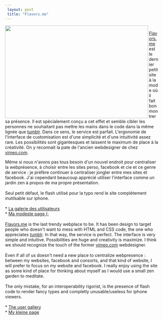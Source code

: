 ```yaml
---
 layout: post
 title: "Flavors.me"
---
```


<p><a href="http://cendres.net/images/2009/12/Flavors.me.jpg" class="image-link"><img class="linked-to-original" src="http://cendres.net/images/2009/12/Flavors-thumb.me32.jpg" height="304" align="left" width="470" /></a><br /><a href="http://flavors.me">Flavors.me</a> est le dernier petit site à la mode où il fait bon montrer sa présence. Il est spécialement conçu a cet effet et semble cibler les personnes ne souhaitant pas mettre les mains dans le code dans la même lignée que <a href="http://tumblr.com">tumblr</a>. Dans ce sens, le service est parfait. L'ergonomie de l'interface de customisation est d'une simplicité et d'une intuitivité assez rare. Les possibilités sont gigantesques et laissent le maximum de place à la créativité. On y reconnait la pate de l'ancien webdesigner de chez <a href="http://vimeo.com">vimeo.com</a>.</p><p>Même si nous n'avons pas tous besoin d'un nouvel endroit pour centraliser la webprésence, à choisir entre les sites perso, facebook et cie et ce genre de service : je préfère continuer à centraliser jongler entre mes sites et facebook. J'ai cependant beaucoup apprécié utiliser l'interface comme un jardin zen à propos de ma propre présentation.<br /><br />Seul petit défaut, le flash utilisé pour la typo rend le site complétement inutilsable sur iphone.<br /><br />* <a href="http://www.flavors.me/directory">La galerie des utilisateurs</a><br />* <a href="http://flavors.me/tk">Ma modeste page (:</a><br /><br /><a href="http://flavors.me">Flavors.me</a> is the last trendy webplace to be. It has been design to target people who doesn't want to mess with HTML and CSS code, the one who appreciates <a href="http://tumblr.com">tumblr</a>. In that way, the service is perfect. The interface is very simple and intuitive. Possibilities are huge and creativity is maximize. I think we should recognize the touch of the former <a href="http://vimeo.com">vimeo.com</a> webdesigner.<br /><br />Even if all of us doesn't need a new place to centralize webpresence : between my websites, facebook and consorts, and that kind of website, I will prefer to focus on my website and facebook. I really enjoy using the site as some kind of place for thinking about myself as I would use a small zen garden to meditate.<br /><br />The only mistake, for an interoperability rigorist, is the presence of flash code to render fancy types and completly unusable/useless for iphone viewers.<br /><br />* <a href="http://www.flavors.me/directory" title="">The user gallery</a><br />* <a href="http://flavors.me/tk" title="">My kleine page</a></p>
